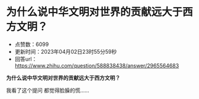 # 为什么说中华文明对世界的贡献远大于西方文明？
- 点赞数：6099
- 更新时间：2023年04月02日23时55分59秒
- 回答url：https://www.zhihu.com/question/588838438/answer/2965564683
<body>
 <p data-pid="KUmolVtP"><b>为什么说中华文明对世界的贡献远大于西方文明？</b></p>
 <p data-pid="B2Ji8pv5">我看了这个提问 都觉得脸臊的慌……</p>
</body>